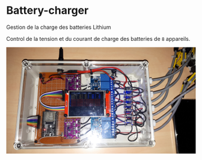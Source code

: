 # Battery-charger
 Gestion de la charge des batteries Lithium
 
 Control de la tension et du courant de charge des batteries de `8` appareils.
 
 ![alt text](https://raw.githubusercontent.com/rico0260/Battery-charger/main/Images/Appareil.jpg)
